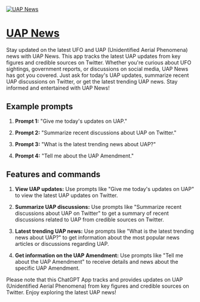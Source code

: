 [![UAP News](https://files.oaiusercontent.com/file-rPhwcgGBgYKKalP2uEUPOFOc?se=2123-10-18T22%3A03%3A31Z&sp=r&sv=2021-08-06&sr=b&rscc=max-age%3D31536000%2C%20immutable&rscd=attachment%3B%20filename%3D56489953-d09e-4d33-aea0-fe56e43fe69f.png&sig=7dl2xE1k12Ylqhlk3cyBrgDFt%2B1x9PvTP0yF%2B4rsxFQ%3D)](https://chat.openai.com/g/g-U9pdj2bTt-uap-news)

# [UAP News](https://chat.openai.com/g/g-U9pdj2bTt-uap-news)

Stay updated on the latest UFO and UAP (Unidentified Aerial Phenomena) news with UAP News. This app tracks the latest UAP updates from key figures and credible sources on Twitter. Whether you're curious about UFO sightings, government reports, or discussions on social media, UAP News has got you covered. Just ask for today's UAP updates, summarize recent UAP discussions on Twitter, or get the latest trending UAP news. Stay informed and entertained with UAP News!

## Example prompts

1. **Prompt 1:** "Give me today's updates on UAP."

2. **Prompt 2:** "Summarize recent discussions about UAP on Twitter."

3. **Prompt 3:** "What is the latest trending news about UAP?"

4. **Prompt 4:** "Tell me about the UAP Amendment."

## Features and commands

1. **View UAP updates:** Use prompts like "Give me today's updates on UAP" to view the latest UAP updates on Twitter.

2. **Summarize UAP discussions:** Use prompts like "Summarize recent discussions about UAP on Twitter" to get a summary of recent discussions related to UAP from credible sources on Twitter.

3. **Latest trending UAP news:** Use prompts like "What is the latest trending news about UAP?" to get information about the most popular news articles or discussions regarding UAP.

4. **Get information on the UAP Amendment:** Use prompts like "Tell me about the UAP Amendment" to receive details and news about the specific UAP Amendment.

Please note that this ChatGPT App tracks and provides updates on UAP (Unidentified Aerial Phenomena) from key figures and credible sources on Twitter. Enjoy exploring the latest UAP news!